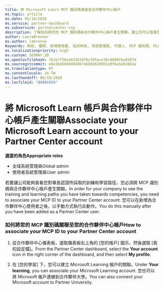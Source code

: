 ```yaml
---
title: 將 Microsoft Learn MCP 識別碼連結至合作夥伴中心帳戶
ms.topic: article
ms.date: 05/18/2020
ms.service: partner-dashboard
ms.subservice: partnercenter-csp
description: 了解如何將您的 MCP 識別碼與合作夥伴中心帳戶產生關聯，讓公司可以查看您對專長認證所採取的訓練和學習路徑。
author: LauraBrenner
ms.author: labrenne
Keywords: 角色, 權限, 新增使用者, 指派角色, 系統管理員, 代理人, MCP 識別碼, Microsoft Learn
ms.localizationpriority: high
ms.custom: SEOMAY.20
ms.openlocfilehash: fb1b7f56ee831634f6cf05ace30c0900fba9397d
ms.sourcegitcommit: e0a1b4506840486f4bb82620051e0f6a5e81662a
ms.translationtype: HT
ms.contentlocale: zh-TW
ms.lasthandoff: 06/18/2020
ms.locfileid: "84991959"
---
```

# <a name="associate-your-microsoft-learn-account-to-your-partner-center-account"></a><span data-ttu-id="7e939-104">將 Microsoft Learn 帳戶與合作夥伴中心帳戶產生關聯</span><span class="sxs-lookup"><span data-stu-id="7e939-104">Associate your Microsoft Learn account to your Partner Center account</span></span>

<span data-ttu-id="7e939-105">**適當的角色**</span><span class="sxs-lookup"><span data-stu-id="7e939-105">**Appropriate roles**</span></span>

- <span data-ttu-id="7e939-106">全域系統管理員</span><span class="sxs-lookup"><span data-stu-id="7e939-106">Global admin</span></span>
- <span data-ttu-id="7e939-107">使用者系統管理員</span><span class="sxs-lookup"><span data-stu-id="7e939-107">User admin</span></span>

<span data-ttu-id="7e939-108">若要讓公司能夠查看您對專長認證所採取的訓練和學習路徑，您必須將 MCP 識別碼與合作夥伴中心帳戶產生關聯。</span><span class="sxs-lookup"><span data-stu-id="7e939-108">In order for your company to see the training and learning paths you have taken towards competencies, you need to associate your MCP ID to your Partner Center account.</span></span> <span data-ttu-id="7e939-109">您可以在新增為合作夥伴中心使用者之後，以手動方式執行此動作。</span><span class="sxs-lookup"><span data-stu-id="7e939-109">You do this manually after you have been added as a Partner Center user.</span></span>

### <a name="how-to-associate-your-mcp-id-to-your-partner-center-account"></a><span data-ttu-id="7e939-110">如何將您的 MCP 識別碼關聯至您的合作夥伴中心帳戶</span><span class="sxs-lookup"><span data-stu-id="7e939-110">How to associate your MCP ID to your Partner Center account</span></span>

1. <span data-ttu-id="7e939-111">從合作夥伴中心儀表板，選取儀表板右上角的 [您的帳戶] 圖示，然後選取 [我的設定檔]。</span><span class="sxs-lookup"><span data-stu-id="7e939-111">From the Partner Center dashboard, select the **Your account** icon in the right corner of the dashboard, and then select **My profile**.</span></span>

2. <span data-ttu-id="7e939-112">在 [您的學習] 下，您可以建立 Microsoft Learning 帳戶的關聯。</span><span class="sxs-lookup"><span data-stu-id="7e939-112">Under **Your learning**, you can associate your Microsoft Learning account.</span></span> <span data-ttu-id="7e939-113">您也可以將 Microsoft 帳戶連線到合作夥伴大學。</span><span class="sxs-lookup"><span data-stu-id="7e939-113">You can also connect your Microsoft account to Partner University.</span></span>
